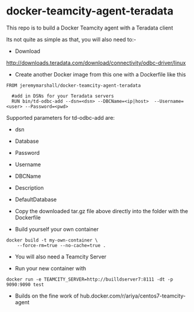# docker-teamcity-agent-teradata

This repo is to build a Docker Teamcity agent with a Teradata client

Its not quite as simple as that, you will also need to:-

* Download 

<http://downloads.teradata.com/download/connectivity/odbc-driver/linux>

* Create another Docker image from this one with a Dockerfile like this

```
FROM jeremymarshall/docker-teamcity-agent-teradata

  #add in DSNs for your Teradata servers
  RUN bin/td-odbc-add --dsn=<dsn> --DBCName=<ip|host>  --Username=<user> --Password=<pwd>

```

Supported parameters for td-odbc-add are:
* dsn
* Database
* Password
* Username
* DBCName
* Description
* DefaultDatabase

* Copy the downloaded tar.gz file above directly into the folder with the Dockerfile

* Build yourself your own container

```
docker build -t my-own-container \
    --force-rm=true --no-cache=true .
```

* You will also need a Teamcity Server

* Run your new container with 
```
docker run -e TEAMCITY_SERVER=http://builldserver7:8111 -dt -p 9090:9090 test
```

* Builds on the fine work of hub.docker.com/r/ariya/centos7-teamcity-agent



